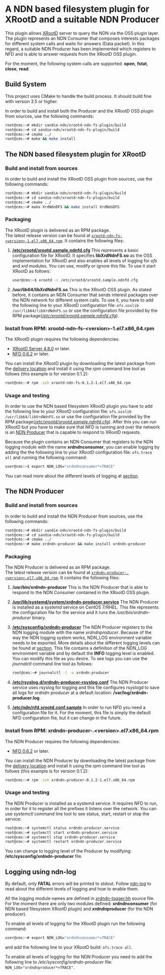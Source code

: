# A NDN based filesystem plugin for XRootD and a suitable NDN Producer

This plugin allows [XRootD](http://xrootd.org/) server to query the NDN via the OSS plugin layer. The plugin represents an NDN Consumer that composes interests packages for different system calls and waits for answers (Data packet). In this regard, a suitable NDN Producer has been implemented which registers to NFD and is able to answer requests from the XRootD OSS plugin.

For the moment, the following system calls are supported: **open**, **fstat**, **close**, **read**.

## Build System

This project uses CMake to handle the build process. It should build fine with version 3.5 or higher.

In order to build and install both the Producer and the XRootD OSS plugin from sources, use the following commands:

```bash
root@cms:~# mkdir sandie-ndn/xrootd-ndn-fs-plugin/build
root@cms:~# cd sandie-ndn/xrootd-ndn-fs-plugin/build
root@cms:~# cmake ../
root@cms:~# make && make install
```

## The NDN based filesystem plugin for XRootD
### Build and install from sources
In order to build and install the XRootD OSS plugin from sources, use the following commands:

```bash
root@cms:~# mkdir sandie-ndn/xrootd-ndn-fs-plugin/build
root@cms:~# cd sandie-ndn/xrootd-ndn-fs-plugin/build
root@cms:~# cmake ../
root@cms:~# make XrdNdnDFS && make install XrdNdnDFS
```

### Packaging
The XRootD plugin is delivered as an RPM package.\
The latest release version can be found at [`xrootd-ndn-fs-<version>-1.el7.x86_64.rpm`](../packaging/RPMS/x86_64). It contains the following files:

1. [**/etc/xrootd/xrootd.sample.ndnfd.cfg**](rpms/XrdNdnFS/xrootd.sample.ndnfd.cfg) This represents a basic configuration file for XRootD. It specifies **libXrdNdnFS.so** as the OSS implementation for XRootD and also enables all levels of logging for *ofs* and *xrd* modules. You can use, modify or ignore this file. To use it start XRootD as follows:
    ```bash
    user@cms:~$ xrootd -c /etc/xrootd/xrootd.sample.ndnfd.cfg
    ```

2. **/usr/lib64/libXrdNdnFS.so** This is the XRootD OSS plugin. As stated before, it contains an NDN Consumer that sends interest packages over the NDN network for different system calls. To use it, you have to add the following line to your XRootD configuration file: `ofs.osslib /usr/lib64/libXrdNdnFS.so` or use the configuration file provided by the RPM package([*/etc/xrootd/xrootd.sample.ndnfd.cfg*](rpms/XrdNdnFS/xrootd.sample.ndnfd.cfg)).

### Install from RPM: xrootd-ndn-fs-\<version>-1.el7.x86_64.rpm

The XRootD plugin requires the following dependencies:
* [XRootD Server 4.8.0](http://opensciencegrid.org/docs/data/install-xrootd/) or later.
* [NFD 0.6.2](../packaging/RPMS/x86_64/nfd-0.6.2-1.el7.centos.x86_64.rpm) or later.

You can install the XRootD plugin by downloading the latest package from the [delivery location](../packaging/RPMS/x86_64) and install it using the *rpm* command line tool as follows (this example is for version 0.1.2):
```bash
root@cms:~# rpm -ivh xrootd-ndn-fs-0.1.2-1.el7.x86_64.rpm
```

### Usage and testing

In order to use the NDN based filesystem XRootD plugin you have to add the following line to your XRootD configuration file: `ofs.osslib /usr/lib64/libXrdNdnFS.so` or use the configuration file provided by the RPM package([*/etc/xrootd/xrootd.sample.ndnfd.cfg*](rpms/XrdNdnFS/xrootd.sample.ndnfd.cfg)). After this you can run XRootD but you have to make sure that NFD is running and over the network is an [NDN Producer](#the-ndn-producer) that is capable to respond to XRootD requests.

Because the plugin contains an NDN Consumer that registers to the NDN logging module with the name **xrdndnconsumer**, you can enable logging by adding the the following line to your XRootD configuration file: `ofs.trace all` and running the following command:
```bash
user@cms:~$ export NDN_LOG="xrdndnconsumer*=TRACE"
````

You can read more about the different levels of logging at [section](#logging-using-ndn-log).

## The NDN Producer
### Build and install from sources
In order to build and install the NDN Producer from sources, use the following commands:

```bash
root@cms:~# mkdir sandie-ndn/xrootd-ndn-fs-plugin/build
root@cms:~# cd sandie-ndn/xrootd-ndn-fs-plugin/build
root@cms:~# cmake ../
root@cms:~# make xrdndn-producer && make install xrdndn-producer
```

### Packaging

The NDN Producer is delivered as an RPM package.\
The latest release version can be found at [`xrdndn-producer-.<version>.el7.x86_64.rpm`](../packaging/RPMS/x86_64). It contains the following files:

1. **/usr/bin/xrdndn-producer** This is the NDN Producer that is able to respond to the NDN Consumer contained in the XRootD OSS plugin.

2. [**/usr/lib/systemd/system/xrdndn-producer.service**](rpms/xrdndn-producer/xrdndn-producer.service) The NDN Producer is installed as a systemd service on CentOS 7/RHEL. This file represents the configuration file for the service and it runs the */usr/bin/xrdndn-producer* binary.

3. [**/etc/sysconfig/xrdndn-producer**](rpms/xrdndn-producer/xrdndn-producer-environment) The NDN Producer registers to the NDN logging module with the name *xrdndnproducer*. Because of the way the NDN logging system works, NDN_LOG environment variable needs to be exported. More details about the different logging levels can be found at [section](#logging-using-ndn-log). This file contains a definition of the NDN_LOG environment variable and by default the **INFO** logging level is enabled. You can modify this file as you desire. To see logs you can use the *journalctl* command line tool as follows:
   ```bash
   root@cms:~# journalctl -l -u xrdndn-producer
   ```

4. [**/etc/rsyslog.d/xrdndn-producer-rsyslog.conf**](rpms/xrdndn-producer/xrdndn-producer-rsyslog.conf) The NDN Producer service uses rsyslog for logging and this file configures rsyslogd to save all logs for *xrdndn-producer* at a default location: **/var/log/xrdndn-producer.log**.

5. [**/etc/ndn/nfd.xrootd.conf.sample**](rpms/xrdndn-producer/nfd.xrootd.conf.sample) In order to run NFD you need a configuration file for it. For the moment, this file is simply the default NFD configuration file, but it can change in the future.

### Install from RPM: xrdndn-producer-.\<version>.el7.x86_64.rpm

The NDN Producer requires the following dependencies:
* [NFD 0.6.2](../packaging/RPMS/x86_64/nfd-0.6.2-1.el7.centos.x86_64.rpm) or later.

You can install the NDN Producer by downloading the latest package from the [delivery location](../packaging/RPMS/x86_64) and install it using the *rpm* command line tool as follows (this example is for version 0.1.2):
```bash
root@cms:~# rpm -ivh xrdndn-producer-0.1.2-1.el7.x86_64.rpm
```

### Usage and testing

The NDN Producer is installed as a systemd service. It requires NFD to run, in order for it to register all the prefixes it listens over the network. You can use *systemctl* command line tool to see status, start, restart or stop the service:

```bash
root@cms:~# systemctl status xrdndn-producer.service
root@cms:~# systemctl start xrdndn-producer.service
root@cms:~# systemctl stop xrdndn-producer.service
root@cms:~# systemctl restart xrdndn-producer.service
```
You can change to logging level of the Producer by modifying: **/etc/sysconfig/xrdndn-producer** file.

## Logging using ndn-log
By default, only **FATAL** errors will be printed to stdout. Follow [ndn-log](https://named-data.net/doc/ndn-cxx/current/manpages/ndn-log.html) to read about the different levels of logging and how to enable them. 

All the logging module names are defined in [xrdndn-logger.hh](./src/common/xrdndn-logger.hh) source file. For the moment there are only two modules defined: **xrdndnconsumer** (for NDN based filesystem XRootD plugin) and **xrdndnproducer** (for the NDN producer).

To enable all levels of logging for the XRootD plugin run the following command:
```bash
user@cms:~# export NDN_LOG="xrdndnconsumer*=TRACE"
```
and add the following line to your XRootD build: ```ofs.trace all```.

To enable all levels of logging for the NDN Producer you need to add the following line to */etc/sysconfig/xrdndn-producer* file: `NDN_LOG="xrdndnproducer*=TRACE"`.
